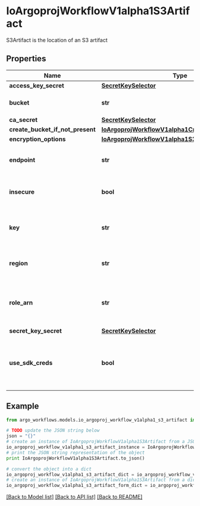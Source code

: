 # IoArgoprojWorkflowV1alpha1S3Artifact

S3Artifact is the location of an S3 artifact

## Properties

Name | Type | Description | Notes
------------ | ------------- | ------------- | -------------
**access_key_secret** | [**SecretKeySelector**](SecretKeySelector.md) |  | [optional] 
**bucket** | **str** | Bucket is the name of the bucket | [optional] 
**ca_secret** | [**SecretKeySelector**](SecretKeySelector.md) |  | [optional] 
**create_bucket_if_not_present** | [**IoArgoprojWorkflowV1alpha1CreateS3BucketOptions**](IoArgoprojWorkflowV1alpha1CreateS3BucketOptions.md) |  | [optional] 
**encryption_options** | [**IoArgoprojWorkflowV1alpha1S3EncryptionOptions**](IoArgoprojWorkflowV1alpha1S3EncryptionOptions.md) |  | [optional] 
**endpoint** | **str** | Endpoint is the hostname of the bucket endpoint | [optional] 
**insecure** | **bool** | Insecure will connect to the service with TLS | [optional] 
**key** | **str** | Key is the key in the bucket where the artifact resides | [optional] 
**region** | **str** | Region contains the optional bucket region | [optional] 
**role_arn** | **str** | RoleARN is the Amazon Resource Name (ARN) of the role to assume. | [optional] 
**secret_key_secret** | [**SecretKeySelector**](SecretKeySelector.md) |  | [optional] 
**use_sdk_creds** | **bool** | UseSDKCreds tells the driver to figure out credentials based on sdk defaults. | [optional] 

## Example

```python
from argo_workflows.models.io_argoproj_workflow_v1alpha1_s3_artifact import IoArgoprojWorkflowV1alpha1S3Artifact

# TODO update the JSON string below
json = "{}"
# create an instance of IoArgoprojWorkflowV1alpha1S3Artifact from a JSON string
io_argoproj_workflow_v1alpha1_s3_artifact_instance = IoArgoprojWorkflowV1alpha1S3Artifact.from_json(json)
# print the JSON string representation of the object
print IoArgoprojWorkflowV1alpha1S3Artifact.to_json()

# convert the object into a dict
io_argoproj_workflow_v1alpha1_s3_artifact_dict = io_argoproj_workflow_v1alpha1_s3_artifact_instance.to_dict()
# create an instance of IoArgoprojWorkflowV1alpha1S3Artifact from a dict
io_argoproj_workflow_v1alpha1_s3_artifact_form_dict = io_argoproj_workflow_v1alpha1_s3_artifact.from_dict(io_argoproj_workflow_v1alpha1_s3_artifact_dict)
```
[[Back to Model list]](../README.md#documentation-for-models) [[Back to API list]](../README.md#documentation-for-api-endpoints) [[Back to README]](../README.md)


